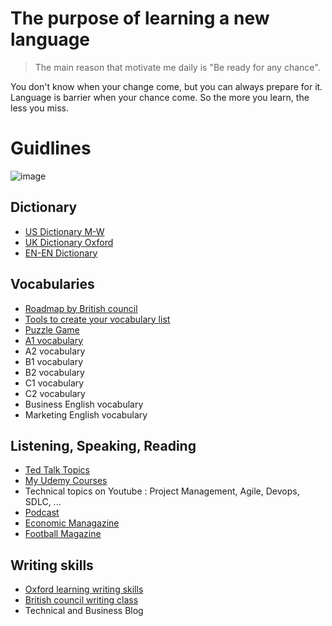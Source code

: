 # The purpose of learning a new language

> The main reason that motivate me daily is "Be ready for any chance".

You don't know when your change come, but you can always prepare for it. Language is barrier when your chance come. So the more you learn, the less you miss.

# Guidlines

![image](https://user-images.githubusercontent.com/31009750/211970396-ab39d61d-0dac-49d4-bfb8-1bdb3250e113.png)

## Dictionary

- [US Dictionary M-W](https://www.merriam-webster.com/dictionary/anonym)
- [UK Dictionary Oxford](https://www.oxfordlearnersdictionaries.com/)
- [EN-EN Dictionary](https://www.dictionary.com/)

## Vocabularies

- [Roadmap by British council](https://learnenglish.britishcouncil.org/vocabulary)
- [Tools to create your vocabulary list](https://www.vocabulary.com/)
- [Puzzle Game](https://learnenglish.britishcouncil.org/vocabulary/vocabulary-games/wordshake)
- [A1 vocabulary](./vocabularies/a1-vocabulary)
- A2 vocabulary
- B1 vocabulary
- B2 vocabulary
- C1 vocabulary
- C2 vocabulary
- Business English vocabulary
- Marketing English vocabulary

## Listening, Speaking, Reading

- [Ted Talk Topics](https://www.ted.com/talks?sort=newest&language=en)
- [My Udemy Courses](https://www.udemy.com/home/my-courses/learning/)
- Technical topics on Youtube : Project Management, Agile, Devops, SDLC, ...
- [Podcast](https://www.youtube.com/watch?v=-1szCzIZGQo&list=PLFBL2SLTjqjKgLzYig2T0q1sTxpRS8UUl)
- [Economic Managazine](https://www.bloomberg.com/audio)
- [Football Magazine](https://www.fourfourtwo.com/)

## Writing skills

- [Oxford learning writing skills](https://learnenglish.britishcouncil.org/skills/writing)
- [British council writing class](https://learnenglish.britishcouncil.org/online-courses/live-online-classes)
- Technical and Business Blog
